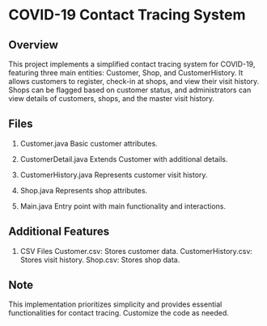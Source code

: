 # COVID-19 Contact Tracing System

## Overview
This project implements a simplified contact tracing system for COVID-19, featuring three main entities: Customer, Shop, and CustomerHistory. It allows customers to register, check-in at shops, and view their visit history. Shops can be flagged based on customer status, and administrators can view details of customers, shops, and the master visit history.

## Files
1. Customer.java
  Basic customer attributes.

2. CustomerDetail.java
  Extends Customer with additional details.

3. CustomerHistory.java
  Represents customer visit history.

4. Shop.java
  Represents shop attributes.

5. Main.java
Entry point with main functionality and interactions.

## Additional Features
1. CSV Files
  Customer.csv: Stores customer data.
  CustomerHistory.csv: Stores visit history.
  Shop.csv: Stores shop data.

## Note
This implementation prioritizes simplicity and provides essential functionalities for contact tracing. Customize the code as needed.
